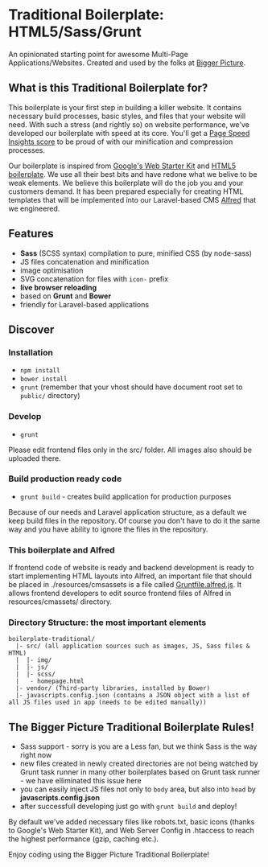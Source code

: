 # Traditional Boilerplate: HTML5/Sass/Grunt
An opinionated starting point for awesome Multi-Page Applications/Websites. Created and used by the folks at [Bigger Picture](http://www.biggerpicture.agency).

## What is this Traditional Boilerplate for?
This boilerplate is your first step in building a killer website. It contains necessary build processes, basic styles, and files that your website will need.
With such a stress (and rightly so) on website performance, we've developed our boilerplate with speed at its core. You'll get a [Page Speed Insights score](https://developers.google.com/speed/pagespeed/insights/) to be proud of with our minification and compression processes.   

Our boilerplate is inspired from [Google's Web Starter Kit](https://developers.google.com/web/tools/starter-kit/) and [HTML5 boilerplate](https://html5boilerplate.com). We use all their best bits and have redone what we belive to be weak elements. We believe this boilerplate will do the job you and your customers demand.
It has been prepared especially for creating HTML templates that will be implemented into our Laravel-based CMS [Alfred](http://www.alfred-cms.com/) that we engineered.

## Features
* **Sass** (SCSS syntax) compilation to pure, minified CSS (by node-sass)
* JS files concatenation and minification
* image optimisation
* SVG concatenation for files with ```icon-``` prefix
* **live browser reloading**
* based on **Grunt** and **Bower**
* friendly for Laravel-based applications

## Discover

### Installation
* ```npm install```
* ```bower install```
* ```grunt``` (remember that your vhost should have document root set to ```public/``` directory)

### Develop
* ```grunt```

Please edit frontend files only in the src/ folder. All images also should be uploaded there.

### Build production ready code
* ```grunt build``` - creates build application for production purposes

Because of our needs and Laravel application structure, as a default we keep build files in the repository. Of course you don't have to do it the same way and you have ability to ignore the files in the repository.

### This boilerplate and Alfred
If frontend code of website is ready and backend development is ready to start implementing HTML layouts into Alfred, an important file that should be placed in ./resources/cmsassets is a file called [Gruntfile.alfred.js](https://bitbucket.org/snippets/snowflakers/78kk5). It allows frontend developers to edit source frontend files of Alfred in resources/cmassets/ directory.

### Directory Structure: the most important elements

```
boilerplate-traditional/
  |- src/ (all application sources such as images, JS, Sass files & HTML)
  |  |- img/
  |  |- js/
  |  |- scss/
  |   - homepage.html
  |- vendor/ (Third-party libraries, installed by Bower)
  |- javascripts.config.json (contains a JSON object with a list of all JS files used in app (needs to be edited manually))
```

## The Bigger Picture Traditional Boilerplate Rules!
* Sass support - sorry is you are a Less fan, but we think Sass is the way right now
* new files created in newly created directories are not being watched by Grunt task runner in many other boilerplates based on Grunt task runner - we have elliminated this issue here
* you can easily inject JS files not only to ```body``` area, but also into ```head``` by **javascripts.config.json**
* after successfull developing just go with ```grunt build``` and deploy!

By default we've added necessary files like robots.txt, basic icons (thanks to Google's Web Starter Kit), and Web Server Config in .htaccess to reach the highest performance (gzip, caching etc.).

Enjoy coding using the Bigger Picture Traditional Boilerplate!

